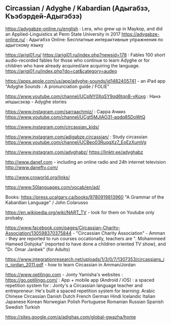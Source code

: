 
Circassian / Adyghe / Kabardian  (Адыгабзэ, Къэбэрдей-Адыгэбзэ)
-----


https://adygabze-online.ru/english : Lera, who grew up in Maykop, and did an Applied-Linguistics at Penn State University in 2017
https://adygabze-online.ru/ :  Адыгабзэ Online: Бесплатные интерактивные упражнения по адыгcкому языку


https://arigi01.ru/
https://arigi01.ru/index.php?newsid=178 : Fables 100 short audio-recorded fables for those who continue to learn Adyghe or for children who have already acquired/are acquiring the language. 
https://arigi01.ru/index.php?do=cat&category=audeo



https://apps.apple.com/us/app/adyghe-sounds/id1482405741 - an iPad app "Adyghe Sounds : A pronunciation guide / FOLIE"


https://www.youtube.com/channel/UCpNY0XqSY9qd6tqnB-vKoxg :  Нанэ ипшысэхэр - Adyghe stories

https://www.instagram.com/sarraachmiz/ : Сарра Ачмиз
https://www.youtube.com/channel/UCgt5MJIAO31-aqdq85DoWtQ

https://www.instagram.com/circassian_kids/

https://www.instagram.com/adigabze.circassian/ :  Study circassian  
https://www.youtube.com/channel/UCBeo03RuqgXz7_EoEzXumVg


https://www.instagram.com/adyghabz/
https://linktr.ee/adyghabz


http://www.danef.com - including an online radio and 24h internet television 
http://www.daneftv.com/


http://www.croworld.org/links/


https://www.50languages.com/vocab/en/ad/

Books:
https://press.ucalgary.ca/books/9780919813960
"A Grammar of the Kabardian Language" / John Colarusso

https://en.wikipedia.org/wiki/NART_TV - look for them on Youtube only probaby. 

https://www.facebook.com/pages/Circassian-Charity-Association/130598370375844 - 
"Circassian Charity Association" - Amman - they are reported to run courses occationally, teachers are ". Mohammeed Hameed Dohjoka" (reported to have done a children oriented TV show), and "Dr. Omar Janbek" (for Adults)


https://www.integrationresearch.net/uploads/1/3/0/7/1307353/circassians_in_jordan_2011.pdf - how to learn Circassian in Amman/Jordan 




https://www.optilingo.com - Jonty Yamisha's websites :
https://go.optilingo.com/ : App + mobile app (Android / iOS) : a spaced repetition system for : 
Jonty's a Circassian language teacher and entrepreneur: He's built a spaced repetition system for learning: 
 Arabic Chinese Circassian Danish Dutch French German Hindi Icelandic Italian Japanese Korean Norwegian Polish Portuguese Romanian Russian Spanish Swedish Turkish

https://sites.google.com/a/adighas.com/global-gwazha/home



